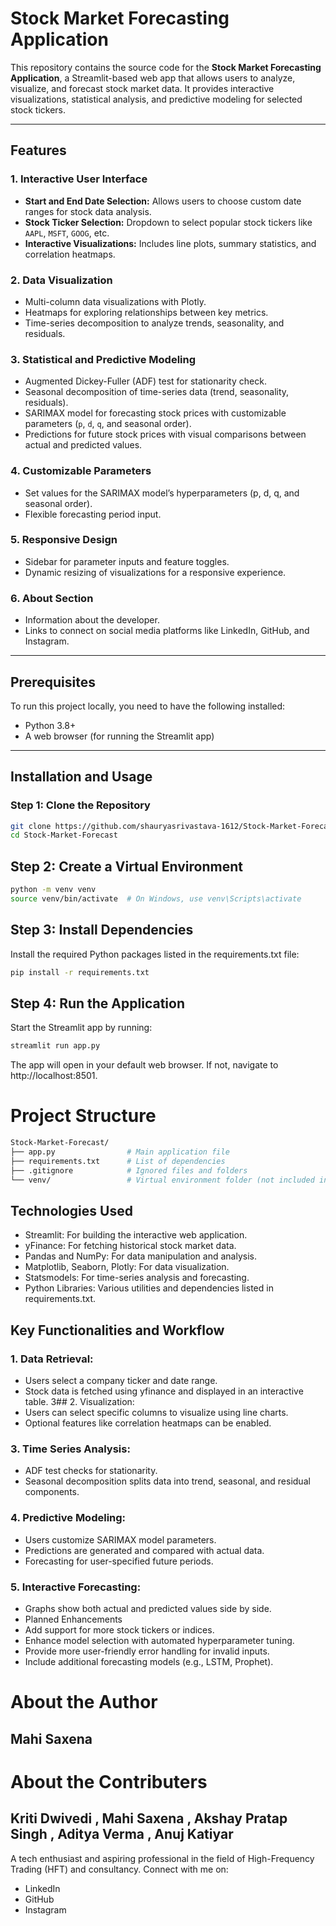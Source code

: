 # Stock Market Forecasting Application

This repository contains the source code for the **Stock Market Forecasting Application**, a Streamlit-based web app that allows users to analyze, visualize, and forecast stock market data. It provides interactive visualizations, statistical analysis, and predictive modeling for selected stock tickers.

---

## Features

### 1. **Interactive User Interface**

- **Start and End Date Selection:** Allows users to choose custom date ranges for stock data analysis.
- **Stock Ticker Selection:** Dropdown to select popular stock tickers like `AAPL`, `MSFT`, `GOOG`, etc.
- **Interactive Visualizations:** Includes line plots, summary statistics, and correlation heatmaps.

### 2. **Data Visualization**

- Multi-column data visualizations with Plotly.
- Heatmaps for exploring relationships between key metrics.
- Time-series decomposition to analyze trends, seasonality, and residuals.

### 3. **Statistical and Predictive Modeling**

- Augmented Dickey-Fuller (ADF) test for stationarity check.
- Seasonal decomposition of time-series data (trend, seasonality, residuals).
- SARIMAX model for forecasting stock prices with customizable parameters (`p`, `d`, `q`, and seasonal order).
- Predictions for future stock prices with visual comparisons between actual and predicted values.

### 4. **Customizable Parameters**

- Set values for the SARIMAX model’s hyperparameters (p, d, q, and seasonal order).
- Flexible forecasting period input.

### 5. **Responsive Design**

- Sidebar for parameter inputs and feature toggles.
- Dynamic resizing of visualizations for a responsive experience.

### 6. **About Section**

- Information about the developer.
- Links to connect on social media platforms like LinkedIn, GitHub, and Instagram.

---

## Prerequisites

To run this project locally, you need to have the following installed:

- Python 3.8+
- A web browser (for running the Streamlit app)

---

## Installation and Usage

### Step 1: Clone the Repository

```bash
git clone https://github.com/shauryasrivastava-1612/Stock-Market-Forecast.git
cd Stock-Market-Forecast
```

## Step 2: Create a Virtual Environment
```bash
python -m venv venv
source venv/bin/activate  # On Windows, use venv\Scripts\activate
```

## Step 3: Install Dependencies
Install the required Python packages listed in the requirements.txt file:
```bash
pip install -r requirements.txt
```

## Step 4: Run the Application
Start the Streamlit app by running:
```bash
streamlit run app.py
```
The app will open in your default web browser. If not, navigate to http://localhost:8501.

# Project Structure
```bash
Stock-Market-Forecast/
├── app.py                # Main application file
├── requirements.txt      # List of dependencies
├── .gitignore            # Ignored files and folders
└── venv/                 # Virtual environment folder (not included in the repository)
```



## Technologies Used
- Streamlit: For building the interactive web application.
- yFinance: For fetching historical stock market data.
- Pandas and NumPy: For data manipulation and analysis.
- Matplotlib, Seaborn, Plotly: For data visualization.
- Statsmodels: For time-series analysis and forecasting.
- Python Libraries: Various utilities and dependencies listed in requirements.txt.

## Key Functionalities and Workflow
 ### 1. Data Retrieval:
  - Users select a company ticker and date range.
- Stock data is fetched using yfinance and displayed in an interactive table.
3## 2. Visualization:
- Users can select specific columns to visualize using line charts.
- Optional features like correlation heatmaps can be enabled.
### 3. Time Series Analysis:
- ADF test checks for stationarity.
- Seasonal decomposition splits data into trend, seasonal, and residual components.
### 4. Predictive Modeling:
- Users customize SARIMAX model parameters.
- Predictions are generated and compared with actual data.
- Forecasting for user-specified future periods.
### 5. Interactive Forecasting:
- Graphs show both actual and predicted values side by side.
- Planned Enhancements
- Add support for more stock tickers or indices.
- Enhance model selection with automated hyperparameter tuning.
- Provide more user-friendly error handling for invalid inputs.
- Include additional forecasting models (e.g., LSTM, Prophet).
  
# About the Author
## Mahi Saxena

# About the Contributers
## Kriti Dwivedi ,  Mahi Saxena , Akshay Pratap Singh , Aditya Verma , Anuj Katiyar

A tech enthusiast and aspiring professional in the field of High-Frequency Trading (HFT) and consultancy. Connect with me on:

- LinkedIn
- GitHub
- Instagram
